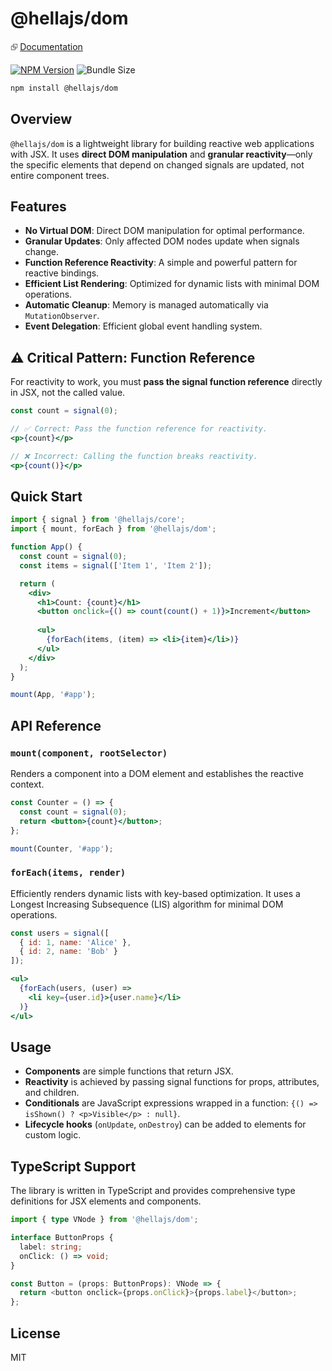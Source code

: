 # @hellajs/dom

⮺ [Documentation](https://hellajs.com/packages/dom)

[![NPM Version](https://img.shields.io/npm/v/@hellajs/dom)](https://www.npmjs.com/package/@hellajs/dom)
![Bundle Size](https://deno.bundlejs.com/badge?q=@hellajs/dom@0.14.5&treeshake=[*])

```bash
npm install @hellajs/dom
```

## Overview

`@hellajs/dom` is a lightweight library for building reactive web applications with JSX. It uses **direct DOM manipulation** and **granular reactivity**—only the specific elements that depend on changed signals are updated, not entire component trees.

## Features

- **No Virtual DOM**: Direct DOM manipulation for optimal performance.
- **Granular Updates**: Only affected DOM nodes update when signals change.
- **Function Reference Reactivity**: A simple and powerful pattern for reactive bindings.
- **Efficient List Rendering**: Optimized for dynamic lists with minimal DOM operations.
- **Automatic Cleanup**: Memory is managed automatically via `MutationObserver`.
- **Event Delegation**: Efficient global event handling system.

## ⚠️ Critical Pattern: Function Reference

For reactivity to work, you must **pass the signal function reference** directly in JSX, not the called value.

```jsx
const count = signal(0);

// ✅ Correct: Pass the function reference for reactivity.
<p>{count}</p>

// ❌ Incorrect: Calling the function breaks reactivity.
<p>{count()}</p>
```

## Quick Start

```jsx
import { signal } from '@hellajs/core';
import { mount, forEach } from '@hellajs/dom';

function App() {
  const count = signal(0);
  const items = signal(['Item 1', 'Item 2']);

  return (
    <div>
      <h1>Count: {count}</h1>
      <button onclick={() => count(count() + 1)}>Increment</button>
      
      <ul>
        {forEach(items, (item) => <li>{item}</li>)}
      </ul>
    </div>
  );
}

mount(App, '#app');
```

## API Reference

### `mount(component, rootSelector)`
Renders a component into a DOM element and establishes the reactive context.

```jsx
const Counter = () => {
  const count = signal(0);
  return <button>{count}</button>;
};

mount(Counter, '#app');
```

### `forEach(items, render)`
Efficiently renders dynamic lists with key-based optimization. It uses a Longest Increasing Subsequence (LIS) algorithm for minimal DOM operations.

```jsx
const users = signal([
  { id: 1, name: 'Alice' },
  { id: 2, name: 'Bob' }
]);

<ul>
  {forEach(users, (user) =>
    <li key={user.id}>{user.name}</li>
  )}
</ul>
```

## Usage

- **Components** are simple functions that return JSX.
- **Reactivity** is achieved by passing signal functions for props, attributes, and children.
- **Conditionals** are JavaScript expressions wrapped in a function: `{() => isShown() ? <p>Visible</p> : null}`.
- **Lifecycle hooks** (`onUpdate`, `onDestroy`) can be added to elements for custom logic.

## TypeScript Support

The library is written in TypeScript and provides comprehensive type definitions for JSX elements and components.

```typescript
import { type VNode } from '@hellajs/dom';

interface ButtonProps {
  label: string;
  onClick: () => void;
}

const Button = (props: ButtonProps): VNode => {
  return <button onclick={props.onClick}>{props.label}</button>;
};
```

## License

MIT
